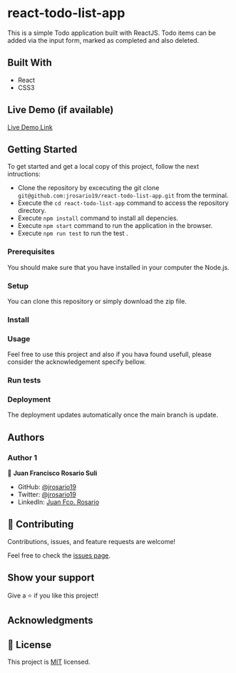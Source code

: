 # react-todo-list-app
This is a simple Todo application built with ReactJS. Todo items can be added via the input form, marked as completed and also deleted.

## Built With
- React
- CSS3

## Live Demo (if available)

[Live Demo Link]()

## Getting Started
To get started and get a local copy of this project, follow the next intructions:
- Clone the repository by excecuting the git clone ```git@github.com:jrosario19/react-todo-list-app.git``` from the terminal.
- Execute the ```cd react-todo-list-app``` command to access the repository directory.
- Execute ```npm install``` command to install all depencies.
- Execute ```npm start``` command to run the application in the browser.
- Execute ```npm run test``` to run the test .

### Prerequisites
You should make sure that you have installed in your computer the Node.js.

### Setup
You can clone this repository or simply download the zip file.

### Install


### Usage
Feel free to use this project and also if you hava found usefull, please consider the acknowledgement specify bellow.

### Run tests

### Deployment
The deployment updates automatically once the main branch is update.

## Authors

### Author 1

👤 **Juan Francisco Rosario Suli**

- GitHub: [@jrosario19](https://github.com/jrosario19)
- Twitter: [@jrosario19](https://twitter.com/jrosario19)
- LinkedIn: [Juan Fco. Rosario](https://linkedin.com/in/juan-francisco-rosario-suli-44595051)


## 🤝 Contributing
Contributions, issues, and feature requests are welcome!

Feel free to check the [issues page](https://github.com/jrosario19/Awesome-books/issues).

## Show your support
Give a ⭐️ if you like this project!

## Acknowledgments

## 📝 License
This project is [MIT](./MIT.md) licensed.
